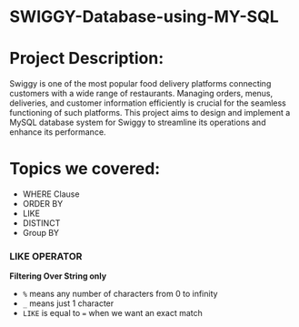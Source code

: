 # SWIGGY-Database-using-MY-SQL

# Project Description:
Swiggy is one of the most popular food delivery platforms connecting customers with a wide range of restaurants. Managing orders, menus, deliveries, and customer information efficiently is crucial for the seamless functioning of such platforms. This project aims to design and implement a MySQL database system for Swiggy to streamline its operations and enhance its performance.

# Topics we covered:

- WHERE Clause
- ORDER BY
- LIKE
- DISTINCT
- Group BY

  
### LIKE OPERATOR

**Filtering Over String only**

- `%` means any number of characters from 0 to infinity
- `_` means just 1 character
- `LIKE` is equal to `=` when we want an exact match
